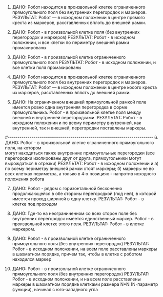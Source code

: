 1. ДАНО: Робот находится в произвольной клетке ограниченного прямоугольного поля без 
   внутренних перегородок и маркеров.
   РЕЗУЛЬТАТ: Робот — в исходном положении в центре прямого креста из маркеров, расставленных вплоть до внешней рамки.

2. ДАНО: Робот - в произвольной клетке поля (без внутренних перегородок и маркеров)
   РЕЗУЛЬТАТ: Робот - в исходном положении, и все клетки по периметру внешней рамки промакированы

3. ДАНО: Робот - в произвольной клетке ограниченного прямоугольного поля
   РЕЗУЛЬТАТ: Робот - в исходном положении, и все клетки поля промакированы

4. ДАНО: Робот находится в произвольной клетке ограниченного прямоугольного поля без 
   внутренних перегородок и маркеров.
   РЕЗУЛЬТАТ: Робот — в исходном положении в центре косого креста из маркеров, расставленных вплоть до внешней рамки.

5. ДАНО: На ограниченном внешней прямоугольной рамкой поле имеется ровно одна внутренняя 
   перегородка в форме прямоугольника. Робот - в произвольной клетке поля между внешней и внутренней перегородками. 
   РЕЗУЛЬТАТ: Робот - в исходном положении и по всему периметру внутренней, как внутренней, так и внешней, перегородки поставлены маркеры.

#--------------------------------------------------------------------------
6. ДАНО: Робот - в произвольной клетке ограниченного прямоугольного поля, на котором  
   могут находиться также внутренние прямоугольные перегородки (все перегородки изолированы друг от друга, прямоугольники могут вырождаться в отрезки)
   РЕЗУЛЬТАТ: Робот - в исходном положении и 
        a) по всему периметру внешней рамки стоят маркеры;
        б) маркеры не во всех клетках периметра, а только в 4-х позициях - напротив исходного положения робота

7. ДАНО: Робот - рядом с горизонтальной бесконечно продолжающейся 
   в обе стороны перегородкой (под ней), в которой имеется проход шириной в одну клетку.
   РЕЗУЛЬТАТ: Робот - в клетке под проходом

8. ДАНО: Где-то на неограниченном со всех сторон поле без внутренних перегородок 
   имеется единственный маркер. Робот - в произвольной клетке этого поля.
   РЕЗУЛЬТАТ: Робот - в клетке маркером.

9. ДАНО: Робот - в произвольной клетке ограниченного прямоугольного поля (без внутренних 
   перегородок)
   РЕЗУЛЬТАТ: Робот - в исходном положении, на всем поле расставлены маркеры в шахматном порядке, причем так, чтобы в клетке с роботом находился маркер

10. ДАНО: Робот - в произвольной клетке ограниченного прямоугольного поля (без внутренних 
    перегородок)
   РЕЗУЛЬТАТ: Робот - в исходном положении, и на всем поле расставлены маркеры в шахматном порядке клетками размера N*N (N-параметр функции), начиная с юго-западного угла

